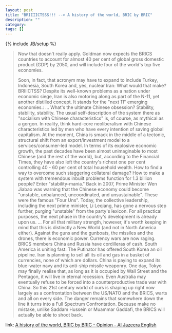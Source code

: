 ```yaml
---
layout: post
title: "BRIIIICTSSS!!! --> A history of the world, BRIC by BRIC"
description: ""
category: 
tags: []
---
```

{% include JB/setup %}

> Now that doesn't really apply. Goldman now expects the BRICS countries to account for almost 40 per cent of global gross domestic product (GDP) by 2050, and will include four of the world's top five economies.
> 
> Soon, in fact, that acronym may have to expand to include Turkey, Indonesia, South Korea and, yes, nuclear Iran: What would that make? BRIIICTSS? Despite its well-known problems as a nation under economic siege, Iran is also motoring along as part of the N-11, yet another distilled concept. It stands for the "next 11" emerging economies.:
> ...
> What's the ultimate Chinese obsession? Stability, stability, stability.
> The usual self-description of the system there as "socialism with Chinese characteristics" is, of course, as mythical as a gorgon. In reality, think hard-core neoliberalism with Chinese characteristics led by men who have every intention of saving global capitalism.
> At the moment, China is smack in the middle of a tectonic, structural shift from an export/investment model to a services/consumer-led model. In terms of its explosive economic growth, the past decades have been almost unimaginable to most Chinese (and the rest of the world), but, according to the Financial Times, they have also left the country's richest one per cent controlling 40 - 60 per cent of total household wealth. How to find a way to overcome such staggering collateral damage? How to make a system with tremendous inbuilt problems function for 1.3 billion people?
> Enter "stability-mania." Back in 2007, Prime Minister Wen Jiabao was warning that the Chinese economy could become "unstable, unbalanced, uncoordinated, and unsustainable". These were the famous "Four Uns".
> Today, the collective leadership, including the next prime minister, Li Leqiang, has gone a nervous step further, purging "unstable" from the party's lexicon. For all practical purposes, the next phase in the country's development is already upon us.
> ...
> For all that military strength, however, it's worth keeping in mind that this is distinctly a New World (and not in North America either). Against the guns and the gunboats, the missiles and the drones, there is economic power. Currency wars are now raging. BRICS members China and Russia have cordilleras of cash. South America is uniting fast. The Putinator has offered South Korea an oil pipeline. Iran is planning to sell all its oil and gas in a basket of currencies, none of which are dollars. China is paying to expand its blue-water navy and its anti-ship missile weaponry. One day, Tokyo may finally realise that, as long as it is occupied by Wall Street and the Pentagon, it will live in eternal recession. Even Australia may eventually refuse to be forced into a counterproductive trade war with China.
> So this 21st century world of ours is shaping up right now largely as a confrontation between the US/NATO and the BRICS, warts and all on every side. The danger remains that somewhere down the line it turns into a Full Spectrum Confrontation. Because make no mistake, unlike Saddam Hussein or Muammar Gaddafi, the BRICS will actually be able to shoot back.


link: [A history of the world, BRIC by BRIC - Opinion - Al Jazeera English](http://www.aljazeera.com/indepth/opinion/2012/05/20125181256964221.html)